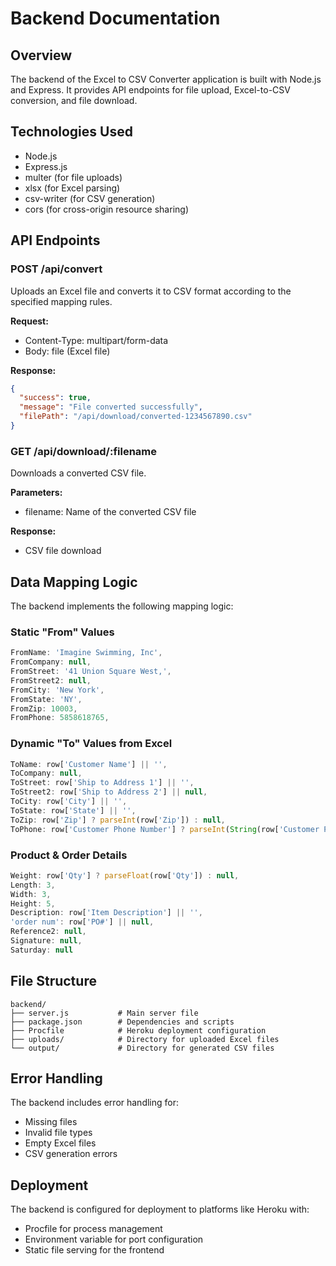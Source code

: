 # Backend Documentation

## Overview
The backend of the Excel to CSV Converter application is built with Node.js and Express. It provides API endpoints for file upload, Excel-to-CSV conversion, and file download.

## Technologies Used
- Node.js
- Express.js
- multer (for file uploads)
- xlsx (for Excel parsing)
- csv-writer (for CSV generation)
- cors (for cross-origin resource sharing)

## API Endpoints

### POST /api/convert
Uploads an Excel file and converts it to CSV format according to the specified mapping rules.

**Request:**
- Content-Type: multipart/form-data
- Body: file (Excel file)

**Response:**
```json
{
  "success": true,
  "message": "File converted successfully",
  "filePath": "/api/download/converted-1234567890.csv"
}
```

### GET /api/download/:filename
Downloads a converted CSV file.

**Parameters:**
- filename: Name of the converted CSV file

**Response:**
- CSV file download

## Data Mapping Logic
The backend implements the following mapping logic:

### Static "From" Values
```javascript
FromName: 'Imagine Swimming, Inc',
FromCompany: null,
FromStreet: '41 Union Square West,',
FromStreet2: null,
FromCity: 'New York',
FromState: 'NY',
FromZip: 10003,
FromPhone: 5858618765,
```

### Dynamic "To" Values from Excel
```javascript
ToName: row['Customer Name'] || '',
ToCompany: null,
ToStreet: row['Ship to Address 1'] || '',
ToStreet2: row['Ship to Address 2'] || null,
ToCity: row['City'] || '',
ToState: row['State'] || '',
ToZip: row['Zip'] ? parseInt(row['Zip']) : null,
ToPhone: row['Customer Phone Number'] ? parseInt(String(row['Customer Phone Number']).replace(/\D/g, '')) : null,
```

### Product & Order Details
```javascript
Weight: row['Qty'] ? parseFloat(row['Qty']) : null,
Length: 3,
Width: 3,
Height: 5,
Description: row['Item Description'] || '',
'order num': row['PO#'] || null,
Reference2: null,
Signature: null,
Saturday: null
```

## File Structure
```
backend/
├── server.js           # Main server file
├── package.json        # Dependencies and scripts
├── Procfile            # Heroku deployment configuration
├── uploads/            # Directory for uploaded Excel files
└── output/             # Directory for generated CSV files
```

## Error Handling
The backend includes error handling for:
- Missing files
- Invalid file types
- Empty Excel files
- CSV generation errors

## Deployment
The backend is configured for deployment to platforms like Heroku with:
- Procfile for process management
- Environment variable for port configuration
- Static file serving for the frontend
